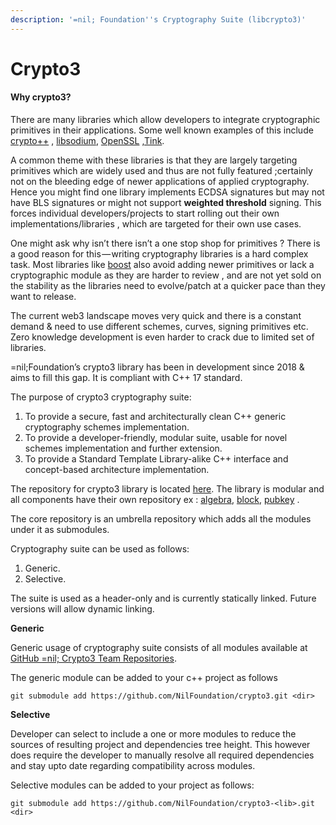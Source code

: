 ```yaml
---
description: '=nil; Foundation''s Cryptography Suite (libcrypto3)'
---
```


# Crypto3



#### **Why crypto3**?

There are many libraries which allow developers to integrate cryptographic primitives in their applications. Some well known examples of this include [crypto++](https://www.cryptopp.com/) , [libsodium](https://github.com/jedisct1/libsodium), [OpenSSL](https://github.com/openssl/openssl) ,[Tink](https://github.com/google/tink).&#x20;

A common theme with these libraries is that they are largely targeting primitives which are widely used and thus are not fully featured ;certainly not on the bleeding edge of newer applications of applied cryptography. Hence you might find one library implements ECDSA signatures but may not have BLS signatures or might not support **weighted threshold** signing. This forces individual developers/projects to start rolling out their own implementations/libraries , which are targeted for their own use cases.&#x20;

One might ask why isn’t there isn’t a one stop shop for primitives ? There is a good reason for this — writing cryptography libraries is a hard complex task. Most libraries like [boost](https://www.boost.org/) also avoid adding newer primitives or lack a cryptographic module as they are harder to review , and are not yet sold on the stability as the libraries need to evolve/patch at a quicker pace than they want to release.

The current web3 landscape moves very quick and there is a constant demand & need to use different schemes, curves, signing primitives etc. Zero knowledge development is even harder to crack due to limited set of libraries.

\=nil;Foundation’s crypto3 library has been in development since 2018 & aims to fill this gap. It is compliant with C++ 17 standard.&#x20;

The purpose of crypto3 cryptography suite:

1. To provide a secure, fast and architecturally clean C++ generic cryptography schemes implementation.
2. To provide a developer-friendly, modular suite, usable for novel schemes implementation and further extension.
3. To provide a Standard Template Library-alike C++ interface and concept-based architecture implementation.

The repository for crypto3 library is located [here](https://github.com/NilFoundation/crypto3). The library is modular and all components have their own repository ex : [algebra](https://github.com/NilFoundation/crypto3-algebra/), [block](https://github.com/NilFoundation/crypto3-block), [pubkey](https://github.com/NilFoundation/crypto3-pubkey) .

The core repository is an umbrella repository which adds all the modules under it as submodules.





Cryptography suite can be used as follows:

1. Generic.
2. Selective.

The suite is used as a header-only and is currently statically linked. Future versions will allow dynamic linking.

**Generic**

Generic usage of cryptography suite consists of all modules available at [GitHub =nil; Crypto3 Team Repositories](https://github.com/orgs/NilFoundation/teams/nil-crypto3/repositories).

The generic module can be added to your c++ project as follows

`git submodule add https://github.com/NilFoundation/crypto3.git <dir>`

**Selective**

Developer can select to include a one or more modules to reduce the sources of resulting project and dependencies tree height. This however does require the developer to manually resolve all required dependencies and stay upto date regarding compatibility across modules.

Selective modules can be added to your project as follows:

`git submodule add https://github.com/NilFoundation/crypto3-<lib>.git <dir>`




